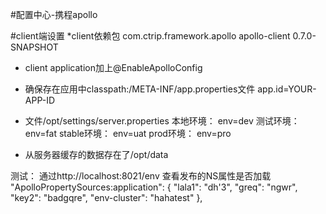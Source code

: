 #配置中心-携程apollo


#client端设置
*client依赖包
<dependency>
    <groupId>com.ctrip.framework.apollo</groupId>
    <artifactId>apollo-client</artifactId>
    <version>0.7.0-SNAPSHOT</version>
</dependency>

* client application加上@EnableApolloConfig
            
* 确保存在应用中classpath:/META-INF/app.properties文件
app.id=YOUR-APP-ID

* 文件/opt/settings/server.properties
    本地环境：    env=dev
    测试环境：    env=fat
    stable环境： env=uat
    prod环境：   env=pro
    
* 从服务器缓存的数据存在了/opt/data


测试：
通过http://localhost:8021/env 查看发布的NS属性是否加载
"ApolloPropertySources:application": {
        "lala1": "dh'3",
        "greq": "ngwr",
        "key2": "badgqre",
        "env-cluster": "hahatest"
    },